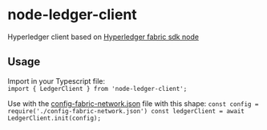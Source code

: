 # node-ledger-client

Hyperledger client based on [Hyperledger fabric sdk node](https://fabric-sdk-node.github.io/)

## Usage
Import in your Typescript file:<br/>
`import { LedgerClient } from 'node-ledger-client';`

Use with the [config-fabric-network.json](https://github.com/ascatox/node-ledger-client/blob/master/resources/config-fabric-network.json) file with this shape: 
`
const config = require('./config-fabric-network.json')
const ledgerClient = await LedgerClient.init(config); 
`
